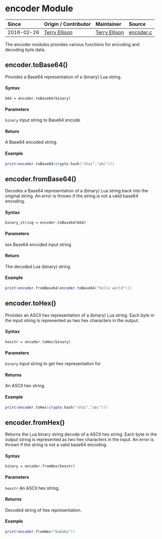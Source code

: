 # encoder Module
| Since  | Origin / Contributor  | Maintainer  | Source  |
| :----- | :-------------------- | :---------- | :------ |
| 2016-02-26 | [Terry Ellison](https://github.com/TerryE) | [Terry Ellison](https://github.com/TerryE) | [encoder.c](../../app/modules/encoder.c)|

The encoder modules provides various functions for encoding and decoding byte data.

## encoder.toBase64()

Provides a Base64 representation of a (binary) Lua string.

#### Syntax
`b64 = encoder.toBase64(binary)`

#### Parameters
`binary` input string to Base64 encode

#### Return
A Base64 encoded string.

#### Example
```lua
print(encoder.toBase64(crypto.hash("sha1","abc")))
```

## encoder.fromBase64()

Decodes a Base64 representation of a (binary) Lua string back into the original string.  An error is
thrown if the string is not a valid base64 encoding.

#### Syntax
`binary_string = encoder.toBase64(b64)`

#### Parameters
`b64` Base64 encoded input string 

#### Return
The decoded Lua (binary) string.

#### Example
```lua
print(encoder.fromBase64(encoder.toBase64("hello world")))
```

## encoder.toHex()

Provides an ASCII hex representation of a (binary) Lua string. Each byte in the input string is
represented as two hex characters in the output.

#### Syntax
`hexstr = encoder.toHex(binary)`

#### Parameters
`binary` input string to get hex representation for

#### Returns
An ASCII hex string.

#### Example
```lua
print(encoder.toHex(crypto.hash("sha1","abc")))
```

## encoder.fromHex()

Returns the Lua binary string decode of a ASCII hex string. Each byte in the output string is
represented as two hex characters in the input.  An error is thrown if the string is not a 
valid base64 encoding.

#### Syntax
`binary = encoder.fromHex(hexstr)`

#### Parameters
`hexstr`  An ASCII hex string.

#### Returns
Decoded string of hex representation.

#### Example
```lua
print(encoder.fromHex("6a6a6a"))
```
